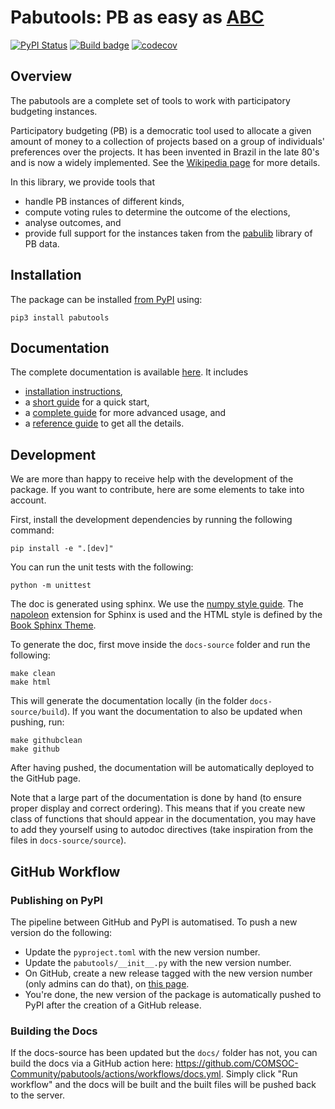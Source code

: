 # Pabutools: PB as easy as [ABC](https://github.com/martinlackner/abcvoting)

[![PyPI Status](https://img.shields.io/pypi/v/pabutools.svg)](https://pypi.python.org/pypi/pabutools)
[![Build badge](https://github.com/comsoc-community/pabutools/workflows/build/badge.svg?branch=main)](https://github.com/comsoc-community/pabutools/actions/workflows/build.yml)
[![codecov](https://codecov.io/gh/comsoc-community/pabutools/branch/main/graphs/badge.svg)](https://codecov.io/gh/comsoc-community/pabutools/tree/main)

## Overview

The pabutools are a complete set of tools to work with
participatory budgeting instances.

Participatory budgeting (PB) is a democratic tool used to allocate
a given amount of money to a collection of projects based on a
group of individuals' preferences over the projects. It has been invented
in Brazil in the late 80's and is now a widely implemented. See the
[Wikipedia page](https://en.wikipedia.org/wiki/Participatory_budgeting)
for more details.

In this library, we provide tools that
* handle PB instances of different kinds,
* compute voting rules to determine the outcome of the elections,
* analyse outcomes, and
* provide full support for the instances taken from the [pabulib](http://pabulib.org) library of PB data.

## Installation

The package can be installed [from PyPI](https://pypi.org/project/pabutools/) using:
```shell
pip3 install pabutools
```

## Documentation

The complete documentation is available [here](https://comsoc-community.github.io/pabutools/).
It includes
* [installation instructions](https://comsoc-community.github.io/pabutools/installation.html),
* a [short guide](https://comsoc-community.github.io/pabutools/quickstart.html) for a quick start,
* a [complete guide](https://comsoc-community.github.io/pabutools/usage/index.html) for more advanced usage, and
* a [reference guide](https://comsoc-community.github.io/pabutools/reference/index.html) to get all the details.

## Development

We are more than happy to receive help with the development of the package.
If you want to contribute, here are some elements to take into account.

First, install the development dependencies by running the following command:
```shell
pip install -e ".[dev]"
```

You can run the unit tests with the following:
```shell
python -m unittest
```

The doc is generated using sphinx. We use the [numpy style guide](https://numpydoc.readthedocs.io/en/latest/format.html).
The [napoleon](https://www.sphinx-doc.org/en/master/usage/extensions/napoleon.html) extension for Sphinx is used
and the HTML style is defined by the [Book Sphinx Theme](https://sphinx-book-theme.readthedocs.io/en/stable/).

To generate the doc, first move inside the `docs-source` folder and run the following:
```shell
make clean 
make html
```

This will generate the documentation locally (in the folder `docs-source/build`). If you want the documentation 
to also be updated when pushing, run:
```shell
make githubclean
make github
```

After having pushed, the documentation will be automatically deployed to the GitHub page.

Note that a large part of the documentation is done by hand (to ensure proper display and correct ordering). 
This means that if you create new class of functions that should appear in the documentation, you may have
to add they yourself using to autodoc directives (take inspiration from the files in `docs-source/source`). 

## GitHub Workflow

### Publishing on PyPI

The pipeline between GitHub and PyPI is automatised. To push a new version do the following:
- Update the `pyproject.toml` with the new version number.
- Update the `pabutools/__init__.py` with the new version number.
- On GitHub, create a new release tagged with the new version number (only admins can do that), on [this page](https://github.com/COMSOC-Community/pabutools/releases/new).
- You're done, the new version of the package is automatically pushed to PyPI after the creation of a GitHub release.

### Building the Docs

If the docs-source has been updated but the `docs/` folder has not, you can build the docs via
a GitHub action here: https://github.com/COMSOC-Community/pabutools/actions/workflows/docs.yml.
Simply click "Run workflow" and the docs will be built and the built files will be pushed back to
the server.

